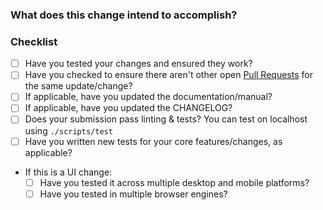 ### What does this change intend to accomplish?


### Checklist

* [ ] Have you tested your changes and ensured they work?
* [ ] Have you checked to ensure there aren't other open [Pull Requests](../../../pulls) for the same update/change?
* [ ] If applicable, have you updated the documentation/manual?
* [ ] If applicable, have you updated the CHANGELOG?
* [ ] Does your submission pass linting & tests? You can test on localhost using `./scripts/test`
* [ ] Have you written new tests for your core features/changes, as applicable?
* If this is a UI change:
  - [ ] Have you tested it across multiple desktop and mobile platforms?
  - [ ] Have you tested in multiple browser engines?

<!-- You can erase any parts of this template not applicable to your Pull Request. -->
